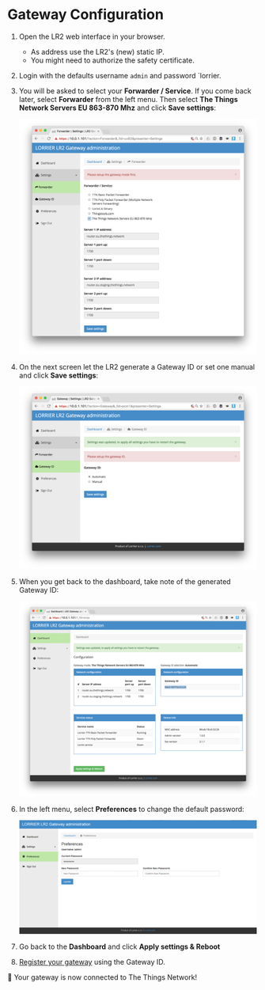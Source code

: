 # Gateway Configuration

1.  Open the LR2 web interface in your browser.

    * As address use the LR2's (new) static IP.
    * You might need to authorize the safety certificate.

2.  Login with the defaults username `admin` and password `lorrier.

3.  You will be asked to select your **Forwarder / Service**. If you come back later, select **Forwarder** from the left menu. Then select **The Things Network Servers EU 863-870 Mhz** and click **Save settings**:

    ![Forwarder / Service](forwarder.png)

4.  On the next screen let the LR2 generate a Gateway ID or set one manual and click **Save settings**:
    
    ![Gateway ID](id.png)
    
5.  When you get back to the dashboard, take note of the generated Gateway ID:
    
    ![Dashboard](dashboard.png)

6.  In the left menu, select **Preferences** to change the default password:

    ![Preferences](password.jpg)

7.  Go back to the **Dashboard** and click **Apply settings & Reboot**

8.  [Register your gateway](https://www.thethingsnetwork.org/g/new/edit) using the Gateway ID.

👏 Your gateway is now connected to The Things Network!

